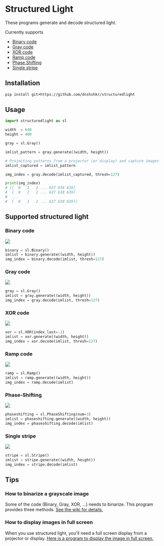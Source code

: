 # Structured Light
These programs generate and decode structured light. 

Currently supports 
* [Binary code](#Binary-code)
* [Gray code](#Gray-code)
* [XOR code](#XOR-code)
* [Ramp code](#Ramp-code)
* [Phase Shifting](#Phase-Shifting)
* [Single stripe](#Single-stripe)

## Installation
```sh
pip install git+https://github.com/dnshshkr/structuredlight
```

## Usage
```python
import structuredlight as sl

width  = 640
height = 480

gray = sl.Gray()

imlist_pattern = gray.generate((width, height))

# Projecting patterns from a projector (or display) and capture images
imlist_captured = imlist_pattern

img_index = gray.decode(imlist_captured, thresh=127)

print(img_index)
# [[  0   1   2 ... 637 638 639]
#  [  0   1   2 ... 637 638 639]
#  ...
#  [  0   1   2 ... 637 638 639]]
```

## Supported structured light

### Binary code
![](documents/binary.gif)
```python
binary = sl.Binary()
imlist = binary.generate((width, height))
img_index = binary.decode(imlist, thresh=127)
```

### Gray code
![](documents/gray.gif)
```python
gray = sl.Gray()
imlist = gray.generate((width, height))
img_index = gray.decode(imlist, thresh=127)
```

### XOR code
![](documents/xor.gif)
```python
xor = sl.XOR(index_last=-1)
imlist = xor.generate((width, height))
img_index = xor.decode(imlist, thresh=127)
```

### Ramp code
![](documents/ramp.gif)
```python
ramp = sl.Ramp()
imlist = ramp.generate((width, height))
img_index = ramp.decode(imlist)
```

### Phase-Shifting
![](documents/phaseshifting.gif)
```python
phaseshifting = sl.PhaseShifting(num=3)
imlist = phaseshifting.generate((width, height))
img_index = phaseshifting.decode(imlist)
```

### Single stripe
![](documents/stripe.gif)
```python
stripe = sl.Stripe()
imlist = stripe.generate((width, height))
img_index = stripe.decode(imlist)
```

## Tips
### How to binarize a grayscale image
Some of the code (Binary, Gray, XOR, ...) needs to binarize. This program provides three methods. [See the wiki for details.](https://github.com/elerac/structuredlight/wiki#how-to-binarize-a-grayscale-image)

### How to display images in full screen
When you use structured light, you'll need a full screen display from a projector or display. [Here is a program to display the image in full screen.](https://github.com/elerac/fullscreen)
